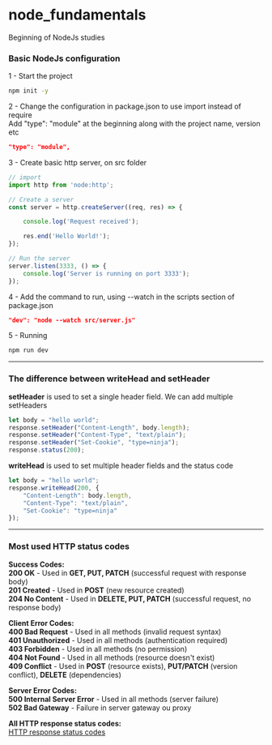 # node_fundamentals
Beginning of NodeJs studies


### Basic NodeJs configuration

1 - Start the project

```sh
npm init -y 
```

2 - Change the configuration in package.json to use import instead of require  
Add "type": "module" at the beginning along with the project name, version etc

```json
"type": "module",
```

3 - Create basic http server, on src folder

```javascript
// import
import http from 'node:http';

// Create a server
const server = http.createServer((req, res) => {

    console.log('Request received');

    res.end('Hello World!');
});

// Run the server
server.listen(3333, () => {
    console.log('Server is running on port 3333');
});
```


4 - Add the command to run, using --watch in the scripts section of package.json

```json
"dev": "node --watch src/server.js"
```

5 - Running

```sh
npm run dev 
```

---

### The difference between writeHead and setHeader

**setHeader** is used to set a single header field. We can add multiple setHeaders

```javascript
let body = "hello world";
response.setHeader("Content-Length", body.length);
response.setHeader("Content-Type", "text/plain");
response.setHeader("Set-Cookie", "type=ninja");
response.status(200);
```

**writeHead** is used to set multiple header fields and the status code

```javascript
let body = "hello world";
response.writeHead(200, {
    "Content-Length": body.length,
    "Content-Type": "text/plain",
    "Set-Cookie": "type=ninja"
});
```

---

### Most used HTTP status codes

**Success Codes:**  
**200 OK** - Used in **GET, PUT, PATCH** (successful request with response body)  
**201 Created** - Used in **POST** (new resource created)  
**204 No Content** - Used in **DELETE, PUT, PATCH** (successful request, no response body)

**Client Error Codes:**  
**400 Bad Request** - Used in all methods (invalid request syntax)  
**401 Unauthorized** - Used in all methods (authentication required)  
**403 Forbidden** - Used in all methods (no permission)  
**404 Not Found** - Used in all methods (resource doesn't exist)  
**409 Conflict** - Used in **POST** (resource exists), **PUT/PATCH** (version conflict), **DELETE** (dependencies)

**Server Error Codes:**  
**500 Internal Server Error** - Used in all methods (server failure)  
**502 Bad Gateway** - Failure in server gateway ou proxy  

**All HTTP response status codes:**   
[HTTP response status codes](https://developer.mozilla.org/en-US/docs/Web/HTTP/Reference/Status)  


